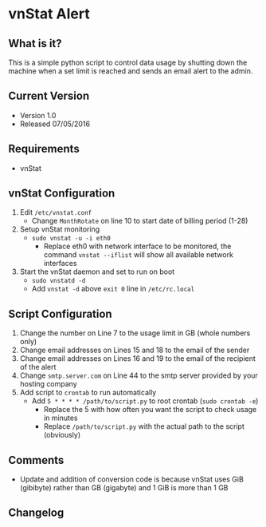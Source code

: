 # vnStat Alert

## What is it?

This is a simple python script to control data usage by shutting down the machine when a set limit is reached and sends an email alert to the admin.

## Current Version

* Version 1.0
* Released 07/05/2016

## Requirements

* vnStat

## vnStat Configuration

1. Edit `/etc/vnstat.conf`
   * Change `MonthRotate` on line 10 to start date of billing period (1-28)
2. Setup vnStat monitoring
   * `sudo vnstat -u -i eth0`
      * Replace eth0 with network interface to be monitored, the command `vnstat --iflist` will show all available network interfaces
3. Start the vnStat daemon and set to run on boot
   * `sudo vnstatd -d`
   * Add `vnstat -d` above `exit 0` line in `/etc/rc.local`

## Script Configuration

1. Change the number on Line 7 to the usage limit in GB (whole numbers only)
2. Change email addresses on Lines 15 and 18 to the email of the sender
3. Change email addresses on Lines 16 and 19 to the email of the recipient of the alert
4. Change `smtp.server.com` on Line 44 to the smtp server provided by your hosting company
5. Add script to `crontab` to run automatically
   * Add `5 * * * * /path/to/script.py` to root crontab (`sudo crontab -e`)
      * Replace the 5 with how often you want the script to check usage in minutes
      * Replace `/path/to/script.py` with the actual path to the script (obviously)

## Comments

* Update and addition of conversion code is because vnStat uses GiB (gibibyte) rather than GB (gigabyte) and 1 GiB is more than 1 GB

## Changelog
